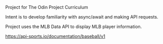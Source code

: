 Project for The Odin Project Curriculum

Intent is to develop familiarity with async/await and making API requests.

Project uses the MLB Data API to display MLB player information.

https://api-sports.io/documentation/baseball/v1